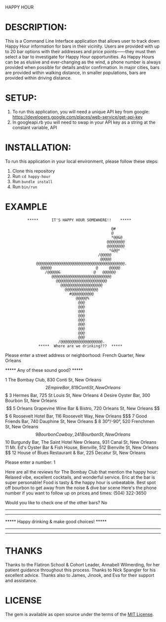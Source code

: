 HAPPY HOUR

# DESCRIPTION:
This is a Command Line Interface application that allows user to track down Happy Hour information for bars in their vicinity.
Users are provided with up to 20 bar options with their addresses and price points——they must then select a bar to investigate for Happy Hour opportunities.
As Happy Hours can be as elusive and ever-changing as the wind, a phone number is always provided when possible for details and/or confirmation.
In major cities, bars are provided within walking distance, in smaller populations, bars are provided within driving distance. 

# SETUP:

1. To run this application, you will need a unique API key from google: https://developers.google.com/places/web-service/get-api-key
2. In googleapi.rb you will need to swap in your API key as a string at the constant variable, API

# INSTALLATION:

To run this application in your local environment, please follow these steps:

1. Clone this repository
2. Run `cd happy-hour`
3. Run `bundle install`
4. Run `bin/run`


# EXAMPLE

              *****      IT'S HAPPY HOUR SOMEWHERE!!    *****

                                                    @#        
                                                    @          
                                                    *@@&@       
                                                  @@@@@@@@       
                                                  @@@@@@@@        
                                                   *&@@*           
                                              /@@@@@                
                                               @@@@@                 
                  @@@@@@@@@@@@@@@@@@@@@@@@@@@@@@@@@@@@@@@@.           
                    @@@@@                    @     @@@@@               
                      /@@@@@&               @   @@@@@@                  
                         @@@@@@@@@@@@@@@@@@@@@@@@@@@                     
                           @@@@@@@@@@@@@@@@@@@@@@@                        
                             @@@@@@@@@@@@@@@@@@@               
                               @@@@@@@@@@@@@@@                  
                                 #@@@@@@@@@@                     
                                    @@@@@%                        
                                     @@@                           
                                     @@@                            
                                     @@@                             
                                     @@@                              
                                     @@@                               
                                     @@@                                
                                     @@@                                 
                                     @@@                                  
                                     @@@                                   
                            /@@@@@@@@@@@@@@@@@@@.                           
                   *****  Where are we drinking???  *****

Please enter a street address or neighborhood:
French Quarter, New Orleans

*****  Any of these sound good?  *****

1 The Bombay Club, 830 Conti St, New Orleans $$
2 Empire Bar, 819 Conti St, New Orleans $$$
3 Hermes Bar, 725 St Louis St, New Orleans 
4 Desire Oyster Bar, 300 Bourbon St, New Orleans $$
5 Orleans Grapevine Wine Bar & Bistro, 720 Orleans St, New Orleans $$$
6 Roosevelt Hotel Bar, 116 Roosevelt Way, New Orleans $$$
7 Good Friends Bar, 740 Dauphine St, New Orleans $
8 30°/-90°, 520 Frenchmen St, New Orleans $$
9 Bourbon Cowboy, 241 Bourbon St, New Orleans $$
10 Burgundy Bar, The Saint Hotel New Orleans, 931 Canal St, New Orleans 
11 Mr. Ed's Oyster Bar & Fish House, Bienville, 512 Bienville St, New Orleans $$
12 House of Blues Restaurant & Bar, 225 Decatur St, New Orleans 

Please enter a number:
1

Here are all the reviews for The Bombay Club that mention the happy hour: 
Relaxed vibe, excellent cocktails, and wonderful service. Eric at the bar is super personable! Food is tasty & the happy hour is unbeatable. Best spot off bourbon to get away from the noise & dive bar scene
Here's the phone number if you want to follow up on prices and times:
(504) 322-3650

Would you like to check one of the other bars? No
***********************************************
*****                                     *****
***** Happy drinking & make good choices! *****
*****                                     *****
***********************************************


# THANKS

Thanks to the Flatiron School & Cohort Leader, Annabell Wilmerding, for her patient guidance throughout this process. 
Thanks to Nick Spangler for his excellent advice.
Thanks also to James, Jinook, and Eva for their support and assistance. 


# LICENSE
The gem is available as open source under the terms of the [MIT License](http://opensource.org/licenses/MIT).